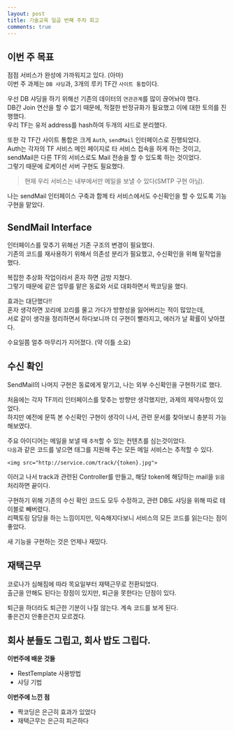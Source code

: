 ```yaml
---
layout: post
title: 기술교육 일곱 번째 주차 회고
comments: true
---
```

## 이번 주 목표
점점 서비스가 완성에 가까워지고 있다. (아마)<br>
이번 주 과제는 `DB 샤딩`과, 3개의 루키 TF간 `사이트 통합`이다.

우선 DB 샤딩을 하기 위해선 기존의 데이터의 `연관관계`를 많이 끊어놔야 했다. <br>
DB간 Join 연산을 할 수 없기 때문에, 적절한 반정규화가 필요했고 이에 대한 토의를 진행했다. <br>
우리 TF는 유저 address를 hash하여 두개의 샤드로 분리했다.

또한 각 TF간 사이트 통합은 크게 `Auth`, `sendMail` 인터페이스로 진행되었다. <br>
Auth는 각자의 TF 서비스 메인 페이지로 타 서비스 접속을 하게 하는 것이고, <br>
sendMail은 다른 TF의 서비스로도 Mail 전송을 할 수 있도록 하는 것이었다. <br>
그렇기 때문에 로케이션 서버 구현도 필요했다.

> 현재 우리 서비스는 내부에서만 메일을 보낼 수 있다(SMTP 구현 아님).

나는 sendMail 인터페이스 구축과 함께 타 서비스에서도 수신확인을 할 수 있도록 기능 구현을 맡았다.

## SendMail Interface
인터페이스를 맞추기 위해선 기존 구조의 변경이 필요했다.<br>
기존의 코드를 재사용하기 위해서 의존성 분리가 필요했고, 수신확인을 위해 밑작업을 했다.

복잡한 추상화 작업이라서 혼자 하면 금방 지쳤다. <br>
그렇기 때문에 같은 업무를 맡은 동료와 서로 대화하면서 짝코딩을 했다.

효과는 대단했다!!<br>
혼자 생각하면 꼬리에 꼬리를 물고 가다가 방향성을 잃어버리는 적이 많았는데, <br>
서로 같이 생각을 정리하면서 하다보니까 더 구현이 빨라지고, 에러가 날 확률이 낮아졌다.

수요일쯤 얼추 마무리가 지어졌다. (약 이틀 소요)

## 수신 확인
SendMail의 나머지 구현은 동료에게 맡기고, 나는 외부 수신확인을 구현하기로 했다. <br>

처음에는 각자 TF끼리 인터페이스를 맞추는 방향만 생각했지만, 과제의 제약사항이 있었다. <br>
하지만 예전에 문뜩 본 수신확인 구현이 생각이 나서, 관련 문서를 찾아보니 충분히 가능해보였다.

주요 아이디어는 메일을 보낼 때 `추적`할 수 있는 컨텐츠를 심는것이었다. <br>
`다음`과 같은 코드를 넣으면 태그를 지원해 주는 모든 메일 서비스는 추적할 수 있다. <br>
``` 
<img src="http://service.com/track/{token}.jpg">
```
이러고 나서 track과 관련된 Controller를 만들고, 해당 token에 해당하는 mail을 `읽음` 처리하면 끝이다.

구현하기 위해 기존의 수신 확인 코드도 모두 수정하고, 관련 DB도 샤딩을 위해 따로 테이블로 빼버렸다.<br>
리팩토링 담당을 하는 느낌이지만, 익숙해지다보니 서비스의 모든 코드를 읽는다는 점이 좋았다.

새 기능을 구현하는 것은 언제나 재밌다.

## 재택근무
코로나가 심해짐에 따라 목요일부터 재택근무로 전환되었다. <br>
출근을 안해도 된다는 장점이 있지만, 퇴근을 못한다는 단점이 있다.

퇴근을 하더라도 퇴근한 기분이 나질 않는다. 계속 코드를 보게 된다. <br>
좋은건지 안좋은건지 모르겠다.

회사 분들도 그립고, 회사 밥도 그립다.
---

**이번주에 배운 것들**
* RestTemplate 사용방법
* 샤딩 기법

**이번주에 느낀 점**
* 짝코딩은 은근히 효과가 있었다
* 재택근무는 은근히 피곤하다